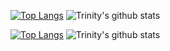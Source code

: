 [![Top Langs](https://github-readme-stats.vercel.app/api/top-langs/?username=tcstrength&layout=compact)](https://github.com/anuraghazra/github-readme-stats)
![Trinity's github stats](https://github-readme-stats.vercel.app/api/?username=tcstrength&show_icons=true&title_color=1F75C8&icon_color=2AA410&text_color=043667&bg_color=ffffff) 

[![Top Langs](https://github-readme-stats.vercel.app/api/top-langs/?username=1753036&layout=compact)](https://github.com/anuraghazra/github-readme-stats)
![Trinity's github stats](https://github-readme-stats.vercel.app/api/?username=1753036&show_icons=true&title_color=1F75C8&icon_color=2AA410&text_color=043667&bg_color=ffffff) 
